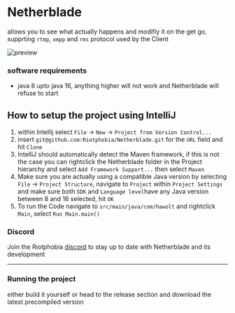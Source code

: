 # Netherblade

allows you to see what actually happens and modifiy it on the get go, supprting `rtmp`, `xmpp` and `rms` protocol used by the Client

![preview](https://i.postimg.cc/QCjtyxsd/Untitled2.png)

### software requirements

* java 8 upto java 16, anything higher will not work and Netherblade will refuse to start

## How to setup the project using IntelliJ

1. within Intellij select `File` -> `New` -> `Project from Version Control...`
2. insert `git@github.com:Riotphobia/Netherblade.git` for the `URL` field and hit `Clone`
3. IntelliJ should automatically detect the Maven framework, if this is not the case you can rightclick the Netherblade folder in the Project hierarchy and select `Add Framework Support...` then select `Maven`
4. Make sure you are actually using a compatible Java version by selecting `File` -> `Project Structure`, navigate to `Project` within `Project Settings` and make sure both `SDK` and `Language level`have any Java version between 8 and 16 selected, hit `OK`
5. To run the Code navigate to `src/main/java/com/hawolt` and rightclick `Main`, select `Run Main.main()`

### Discord

Join the Riotphobia [discord](https://discord.gg/JRDwxFxW7m) to stay up to date with Netherblade and its development

---

### Running the project

either build it yourself or head to the release section and download the latest precompiled version
